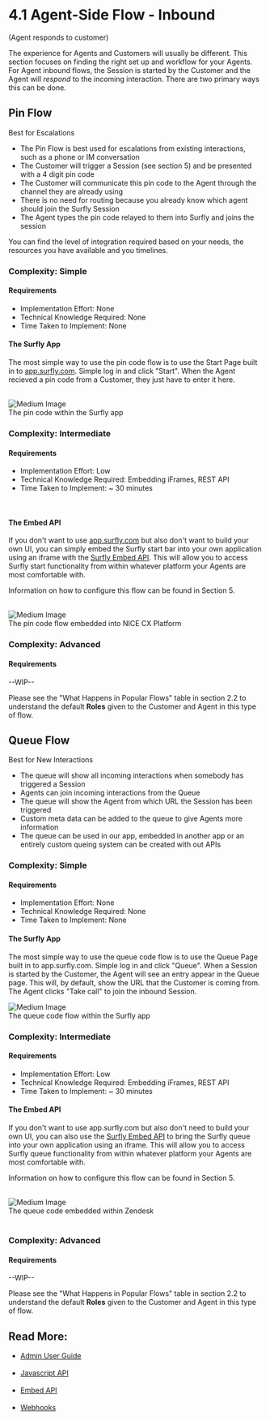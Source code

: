 
# <span class="header-numbers">4.1</span> Agent-Side Flow - Inbound
<span class="blue normal-font">(Agent responds to customer)</span>

The experience for Agents and Customers will usually be different. This section focuses on finding the right set up and workflow for your Agents. For Agent inbound flows, the Session is started by the Customer and the Agent will <i>respond</i> to the incoming interaction. There are two primary ways this can be done. 

## Pin Flow 
<span class="blue normal-font">Best for Escalations</span>

<ul>
<li class="red bold"><a class="dark-gray normal-font">The Pin Flow is best used for escalations from existing interactions, such as a phone or IM conversation</a></li>
<li class="red bold"><a class="dark-gray normal-font">The Customer will trigger a Session (see section 5) and be presented with a 4 digit pin code</a></li>
<li class="red bold"><a class="dark-gray normal-font">The Customer will communicate this pin code to the Agent through the channel they are already using</a></li>
<li class="red bold"><a class="dark-gray normal-font">There is no need for routing because you already know which agent should join the Surfly Session</a></li>
<li class="red bold"><a class="dark-gray normal-font">The Agent types the pin code relayed to them into Surfly and joins the session</a></li>
</ul>

You can find the level of integration required based on your needs, the resources you have available and you timelines.

### <span class="dark-blue bold">Complexity:</span> Simple

#### Requirements
<ul class="dark-gray">
<li class="red bold"><span class="darkest-gray bold">Implementation Effort: </span> None </li>
<li class="red bold"><span class="darkest-gray bold">Technical Knowledge Required: </span> None </li>
<li class="red bold"><span class="darkest-gray bold">Time Taken to Implement: </span> None </li>
</ul>

#### The Surfly App
The most simple way to use the pin code flow is to use the Start Page built in to [app.surfly.com](app.surfly.com). Simple log in and click "Start". When the Agent recieved a pin code from a Customer, they just have to enter it here.
<br>
<br>
<div class=image-container>
<img class="medium-image" src="https://github.com/JSPOON3R/JSPOON3R.github.io/blob/main/guide/images/pinstart.gif?raw=true" alt="Medium Image">
<figcaption>The pin code within the Surfly app</figcaption>
</div>

### <span class="dark-blue bold">Complexity:</span> Intermediate

#### Requirements
<ul class="dark-gray">
<li class="red bold"><span class="darkest-gray bold">Implementation Effort: </span> Low </li>
<li class="red bold"><span class="darkest-gray bold">Technical Knowledge Required: </span> Embedding iFrames, REST API </li>
<li class="red bold"><span class="darkest-gray bold">Time Taken to Implement: </span> ~ 30 minutes </li>
</ul>
<br>

#### The Embed API
If you don't want to use [app.surfly.com](app.surfly.com) but also don't want to build your own UI, you can simply embed the Surfly start bar into your own application using an iframe with the [Surfly Embed API](https://docs.surfly.com/embed-api/). This will allow you to access Surfly start functionality from within whatever platform your Agents are most comfortable with.

Information on how to configure this flow can be found in <span class="red">Section 5</span>.
<br>
<br>
<div class=image-container>
<img class="medium-image" src="https://raw.githubusercontent.com/JSPOON3R/JSPOON3R.github.io/main/guide/images/embedded-pin-flow.gif" alt="Medium Image">
<figcaption>The pin code flow embedded into NICE CX Platform</figcaption>
</div>

### <span class="dark-blue bold">Complexity:</span> Advanced

#### Requirements

--WIP--

Please see the "What Happens in Popular Flows" table in section 2.2 to understand the default <b>Roles</b> given to the Customer and Agent in this type of flow.

## Queue Flow 
<span class="blue normal-font">Best for New Interactions</span>

<ul>
<li class="red bold"><a class="dark-gray normal-font">The queue will show all incoming interactions when somebody has triggered a Session</a></li>
<li class="red bold"><a class="dark-gray normal-font">Agents can join incoming interactions from the Queue</a></li>
<li class="red bold"><a class="dark-gray normal-font">The queue will show the Agent from which URL the Session has been triggered</a></li>
<li class="red bold"><a class="dark-gray normal-font">Custom meta data can be added to the queue to give Agents more information</a></li>
<li class="red bold"><a class="dark-gray normal-font">The queue can be used in our app, embedded in another app or an entirely custom queing system can be created with out APIs</a></li>
</ul>

### <span class="dark-blue bold">Complexity:</span> Simple

#### Requirements
<ul class="dark-gray">
<li class="red bold"><span class="darkest-gray bold">Implementation Effort: </span> None </li>
<li class="red bold"><span class="darkest-gray bold">Technical Knowledge Required: </span> None </li>
<li class="red bold"><span class="darkest-gray bold">Time Taken to Implement: </span> None </li>
</ul>

#### The Surfly App
The most simple way to use the queue code flow is to use the Queue Page built in to app.surfly.com. Simple log in and click "Queue". When a Session is started by the Customer, the Agent will see an entry appear in the Queue page. This will, by default, show the URL that the Customer is coming from. The Agent clicks "Take call" to join the inbound Session.
<div class=image-container>
<img class="medium-image" src="https://raw.githubusercontent.com/JSPOON3R/JSPOON3R.github.io/main/guide/images/queuestart.gif" alt="Medium Image">
<figcaption>The queue code flow within the Surfly app</figcaption>
</div>

### <span class="dark-blue bold">Complexity:</span> Intermediate

#### Requirements
<ul class="dark-gray">
<li class="red bold"><span class="darkest-gray bold">Implementation Effort: </span> Low </li>
<li class="red bold"><span class="darkest-gray bold">Technical Knowledge Required: </span> Embedding iFrames, REST API </li>
<li class="red bold"><span class="darkest-gray bold">Time Taken to Implement: </span> ~ 30 minutes </li>
</ul>

#### The Embed API
If you don't want to use app.surfly.com but also don't need to build your own UI, you can also use the [Surfly Embed API](https://docs.surfly.com/embed-api/) to bring the Surfly queue into your own application using an iframe. This will allow you to access Surfly queue functionality from within whatever platform your Agents are most comfortable with.

Information on how to configure this flow can be found in <span class="red">Section 5</span>.
<br>
<br>

<div class=image-container>
<img class="medium-image" src="https://github.com/JSPOON3R/JSPOON3R.github.io/blob/main/guide/images/zendesk-queue.gif?raw=true" alt="Medium Image">
<figcaption>The queue code embedded within Zendesk</figcaption>
</div>
<br>

### <span class="dark-blue bold">Complexity:</span> Advanced

#### Requirements

--WIP--

Please see the "What Happens in Popular Flows" table in section 2.2 to understand the default <b>Roles</b> given to the Customer and Agent in this type of flow.

## Read More:<br>
<ul>
<li class="red bold"><a class="dark-gray normal-weight"  href="https://www.surfly.com/admin-guide/">Admin User Guide<br></a></li><br>
<li class="red bold"><a class="dark-gray normal-weight"  href="https://docs.surfly.com/category/javascript-api">Javascript API<br></a></li><br>
<li class="red bold"><a class="dark-gray normal-weight"  href="https://docs.surfly.com/embed-api/">Embed API<br></a></li><br>
<li class="red bold"><a class="dark-gray normal-weight"  href="https://docs.surfly.com/webhooks">Webhooks<br></a></li><br>
</ul>